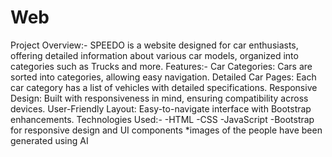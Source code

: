 # Web
Project Overview:-
SPEEDO is a website designed for car enthusiasts, offering detailed information about various car models, organized into categories such as Trucks and more.
Features:-
Car Categories: Cars are sorted into categories, allowing easy navigation.
Detailed Car Pages: Each car category has a list of vehicles with detailed specifications.
Responsive Design: Built with responsiveness in mind, ensuring compatibility across devices.
User-Friendly Layout: Easy-to-navigate interface with Bootstrap enhancements.
Technologies Used:-
-HTML
-CSS
-JavaScript
-Bootstrap for responsive design and UI components
*images of the people have been generated using AI


